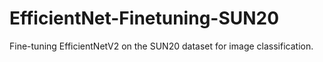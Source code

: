 # EfficientNet-Finetuning-SUN20
Fine-tuning EfficientNetV2 on the SUN20 dataset for image classification.
